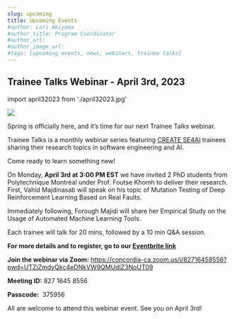 ```yaml
---
slug: upcoming
title: Upcoming Events
#author: Lori Akiyama
#author_title: Program Coordinator 
#author_url: 
#author_image_url: 
#tags: [upcoming events, news, webinars, trainee talks]
---
```


## Trainee Talks Webinar - April 3rd, 2023

import april32023 from './april32023.jpg'

<p class="april32023"><img src={april32023}/></p>

Spring is officially here, and it’s time for our next Trainee Talks webinar.

Trainee Talks is a monthly webinar series featuring [CREATE SE4AI](https://se4ai.org/) trainees sharing their research topics in software engineering and AI.

Come ready to learn something new!

On Monday, **April 3rd at 3:00 PM EST** we have invited 2 PhD students from Polytechnique Montréal under Prof. Foutse Khomh to deliver their research. First, Vahid Majdinasab will speak on his topic of Mutation Testing of Deep Reinforcement Learning Based on Real Faults.

Immediately following, Forough Majidi will share her Empirical Study on the Usage of Automated Machine Learning Tools.

Each trainee will talk for 20 mins, followed by a 10 min Q&amp;A session.

**For more details and to register, go to our [Eventbrite link](https://www.eventbrite.ca/e/mutation-testing-of-drl-based-on-real-faults-usage-of-automated-ml-tools-tickets-580656117077)**

**Join the webinar via Zoom:** https://concordia-ca.zoom.us/j/82716458556?pwd=UTZjZmdyQkc4eDNkVW9QMUdlZ3NoUT09

**Meeting ID:** 827 1645 8556

**Passcode:**  375956

All are welcome to attend this webinar event. See you on April 3rd!